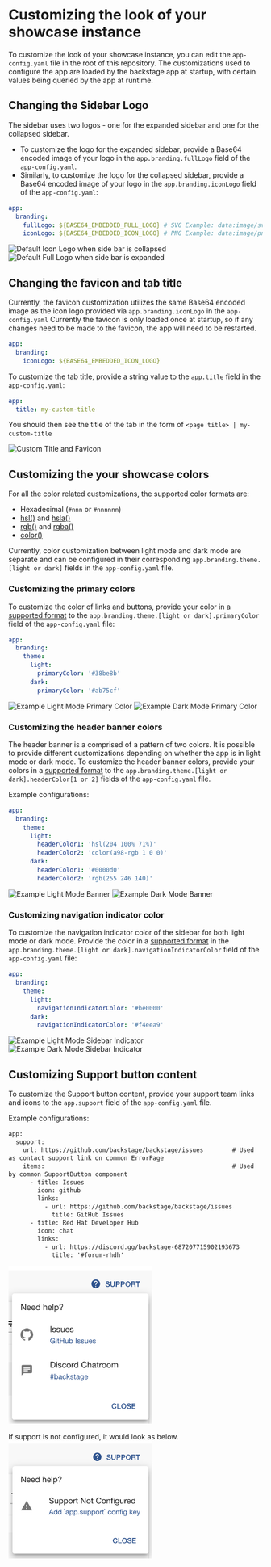 # Customizing the look of your showcase instance

To customize the look of your showcase instance, you can edit the `app-config.yaml` file in the root of this repository. The customizations used to configure the app are loaded by the backstage app at startup, with certain values being queried by the app at runtime.

## Changing the Sidebar Logo

The sidebar uses two logos - one for the expanded sidebar and one for the collapsed sidebar.

- To customize the logo for the expanded sidebar, provide a Base64 encoded image of your logo in the `app.branding.fullLogo` field of the `app-config.yaml`.
- Similarly, to customize the logo for the collapsed sidebar, provide a Base64 encoded image of your logo in the `app.branding.iconLogo` field of the `app-config.yaml`:

```yaml title="app-config.yaml"
app:
  branding:
    fullLogo: ${BASE64_EMBEDDED_FULL_LOGO} # SVG Example: data:image/svg+xml;base64,PD94...
    iconLogo: ${BASE64_EMBEDDED_ICON_LOGO} # PNG Example: data:image/png;base64,iVBO...
```

![Default Icon Logo when side bar is collapsed](images/default-collapsed-icon.png)
![Default Full Logo when side bar is expanded](images/default-expanded-logo.png)

## Changing the favicon and tab title

Currently, the favicon customization utilizes the same Base64 encoded image as the icon logo provided via `app.branding.iconLogo` in the `app-config.yaml`
Currently the favicon is only loaded once at startup, so if any changes need to be made to the favicon, the app will need to be restarted.

```yaml title="app-config.yaml"
app:
  branding:
    iconLogo: ${BASE64_EMBEDDED_ICON_LOGO}
```

To customize the tab title, provide a string value to the `app.title` field in the `app-config.yaml`:

```yaml title="app-config.yaml"
app:
  title: my-custom-title
```

You should then see the title of the tab in the form of `<page title> | my-custom-title`

![Custom Title and Favicon](images/custom-title-and-favicon.png)

## Customizing the your showcase colors

For all the color related customizations, the supported color formats are:

- Hexadecimal (`#nnn` or `#nnnnnn`)
- [hsl()](https://developer.mozilla.org/en-US/docs/Web/CSS/color_value/hsl) and [hsla()](https://developer.mozilla.org/en-US/docs/Web/CSS/color_value/hsl#legacy_syntax_hsla)
- [rgb()](https://developer.mozilla.org/en-US/docs/Web/CSS/color_value/rgb) and [rgba()](https://developer.mozilla.org/en-US/docs/Web/CSS/color_value/rgb#**legacy_syntax_rgba)
- [color()](https://developer.mozilla.org/en-US/docs/Web/CSS/color_value/color)

Currently, color customization between light mode and dark mode are separate and can be configured in their corresponding `app.branding.theme.[light or dark]` fields in the `app-config.yaml` file.

### Customizing the primary colors

To customize the color of links and buttons, provide your color in a [supported format](#customizing-the-your-showcase-colors) to the `app.branding.theme.[light or dark].primaryColor` field of the `app-config.yaml` file:

```yaml title="app-config.yaml"
app:
  branding:
    theme:
      light:
        primaryColor: '#38be8b'
      dark:
        primaryColor: '#ab75cf'
```

![Example Light Mode Primary Color](images/example-light-mode-primary-color.png)
![Example Dark Mode Primary Color](images/example-dark-mode-primary-color.png)

### Customizing the header banner colors

The header banner is a comprised of a pattern of two colors. It is possible to provide different customizations depending on whether the app is in light mode or dark mode. To customize the header banner colors, provide your colors in a [supported format](#customizing-the-your-showcase-colors) to the `app.branding.theme.[light or dark].headerColor[1 or 2]` fields of the `app-config.yaml` file.

Example configurations:

```yaml title="app-config.yaml"
app:
  branding:
    theme:
      light:
        headerColor1: 'hsl(204 100% 71%)'
        headerColor2: 'color(a98-rgb 1 0 0)'
      dark:
        headerColor1: '#0000d0'
        headerColor2: 'rgb(255 246 140)'
```

![Example Light Mode Banner](images/example-light-mode-banner.png)
![Example Dark Mode Banner](images/example-dark-mode-banner.png)

### Customizing navigation indicator color

To customize the navigation indicator color of the sidebar for both light mode or dark mode. Provide the color in a [supported format](#customizing-the-your-showcase-colors) in the `app.branding.theme.[light or dark].navigationIndicatorColor` field of the `app-config.yaml` file:

```yaml title="app-config.yaml"
app:
  branding:
    theme:
      light:
        navigationIndicatorColor: '#be0000'
      dark:
        navigationIndicatorColor: '#f4eea9'
```

![Example Light Mode Sidebar Indicator](images/example-sidebar-indicator-light.png)
![Example Dark Mode Sidebar Indicator](images/example-sidebar-indicator-dark.png)

## Customizing Support button content

To customize the Support button content, provide your support team links and icons to the `app.support` field of the `app-config.yaml` file.

Example configurations:

```
app:
  support:
    url: https://github.com/backstage/backstage/issues        # Used as contact support link on common ErrorPage
    items:                                                    # Used by common SupportButton component
      - title: Issues
        icon: github
        links:
          - url: https://github.com/backstage/backstage/issues
            title: GitHub Issues
      - title: Red Hat Developer Hub
        icon: chat
        links:
          - url: https://discord.gg/backstage-687207715902193673
            title: '#forum-rhdh'
```

<img src="images/example-support-button.png" alt="Example Support Configured" width="285">

If support is not configured, it would look as below.
<img src="images/support-not-configured.png" alt="Example Support Not Configured" width="285">
